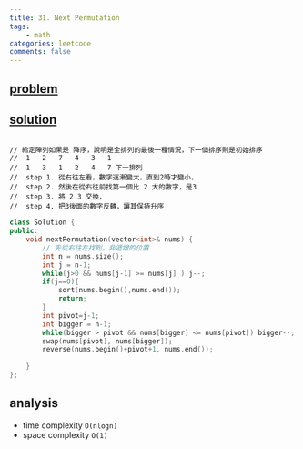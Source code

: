 ```yaml
---
title: 31. Next Permutation
tags:  
    - math
categories: leetcode
comments: false
---
```



## [problem](https://leetcode.com/problems/next-permutation/)

## [solution](https://en.wikipedia.org/wiki/Permutation#Generation_in_lexicographic_order)
```

// 給定陣列如果是 降序，說明是全排列的最後一種情況，下一個排序則是初始排序
//  1   2   7   4   3   1
//  1   3   1   2   4   7 下一排列
//  step 1. 從右往左看，數字逐漸變大，直到2時才變小，
//  step 2. 然後在從右往前找第一個比 2 大的數字，是3
//  step 3. 將 2 3 交換，
//  step 4. 把3後面的數字反轉，讓其保持升序
```
```c++
class Solution {
public:
    void nextPermutation(vector<int>& nums) {
        // 先從右往左找到，非遞增的位置
        int n = nums.size();
        int j = n-1;
        while(j>0 && nums[j-1] >= nums[j] ) j--;
        if(j==0){
            sort(nums.begin(),nums.end());
            return;
        }
        int pivot=j-1;
        int bigger = n-1;
        while(bigger > pivot && nums[bigger] <= nums[pivot]) bigger--;
        swap(nums[pivot], nums[bigger]);
        reverse(nums.begin()+pivot+1, nums.end());
        
    }
};
```

## analysis
- time complexity `O(nlogn)`
- space complexity `O(1)`